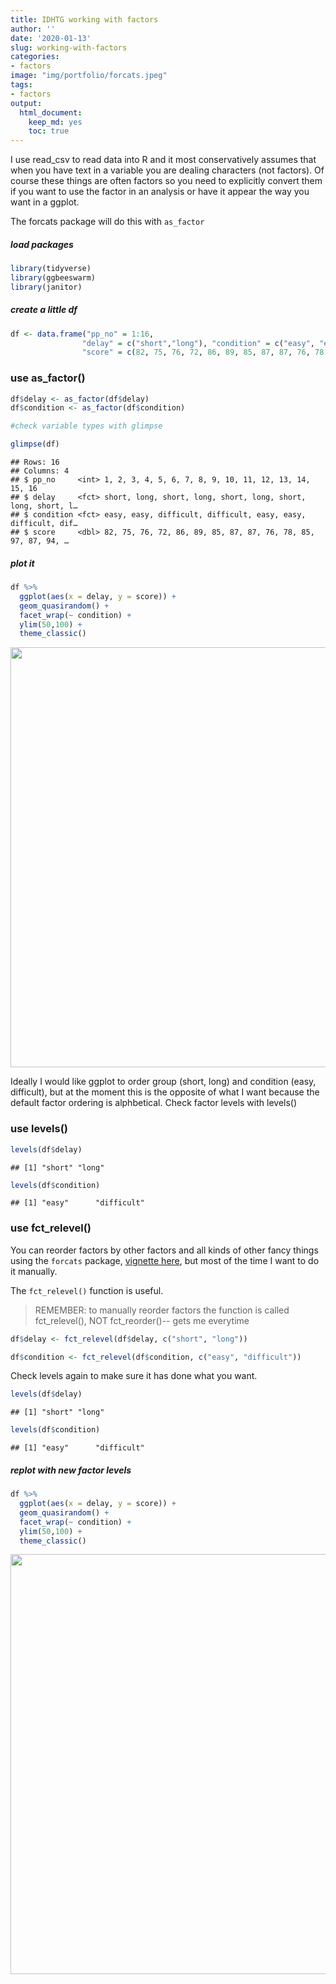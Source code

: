 ```yaml
---
title: IDHTG working with factors
author: ''
date: '2020-01-13'
slug: working-with-factors
categories: 
- factors
image: "img/portfolio/forcats.jpeg"
tags: 
- factors
output:
  html_document:
    keep_md: yes
    toc: true
---
```


I use read_csv to read data into R and it most conservatively assumes that when you have text in a variable you are dealing characters (not factors). Of course these things are often factors so you need to explicitly convert them if you want to use the factor in an analysis or have it appear the way you want in a ggplot. 

The forcats package will do this with `as_factor` 

##### load packages

```r
library(tidyverse)
library(ggbeeswarm)
library(janitor)
```

##### create a little df


```r
df <- data.frame("pp_no" = 1:16, 
                "delay" = c("short","long"), "condition" = c("easy", "easy", "difficult", "difficult"),
                "score" = c(82, 75, 76, 72, 86, 89, 85, 87, 87, 76, 78, 85, 97, 87, 94, 87))
```


### use as_factor() 

```r
df$delay <- as_factor(df$delay)
df$condition <- as_factor(df$condition)

#check variable types with glimpse

glimpse(df)
```

```
## Rows: 16
## Columns: 4
## $ pp_no     <int> 1, 2, 3, 4, 5, 6, 7, 8, 9, 10, 11, 12, 13, 14, 15, 16
## $ delay     <fct> short, long, short, long, short, long, short, long, short, l…
## $ condition <fct> easy, easy, difficult, difficult, easy, easy, difficult, dif…
## $ score     <dbl> 82, 75, 76, 72, 86, 89, 85, 87, 87, 76, 78, 85, 97, 87, 94, …
```

##### plot it


```r
df %>%
  ggplot(aes(x = delay, y = score)) +
  geom_quasirandom() +
  facet_wrap(~ condition) +
  ylim(50,100) +
  theme_classic()
```

<img src="{{< blogdown/postref >}}index_files/figure-html/unnamed-chunk-4-1.png" width="672" />

Ideally I would like ggplot to order group (short, long) and condition (easy, difficult), but at the moment this is the opposite of what I want because the default factor ordering is alphbetical. Check factor levels with levels()

### use levels() 


```r
levels(df$delay)
```

```
## [1] "short" "long"
```

```r
levels(df$condition)
```

```
## [1] "easy"      "difficult"
```

### use fct_relevel() 

You can reorder factors by other factors and all kinds of other fancy things using the `forcats` package, [vignette here](https://forcats.tidyverse.org/), but most of the time I want to do it manually. 

The `fct_relevel()` function is useful. 

> REMEMBER: to manually reorder factors the function is called fct_relevel(), NOT fct_reorder()-- gets me everytime


```r
df$delay <- fct_relevel(df$delay, c("short", "long")) 

df$condition <- fct_relevel(df$condition, c("easy", "difficult"))
```

Check levels again to make sure it has done what you want.


```r
levels(df$delay)
```

```
## [1] "short" "long"
```

```r
levels(df$condition)
```

```
## [1] "easy"      "difficult"
```

##### replot with new factor levels


```r
df %>%
  ggplot(aes(x = delay, y = score)) +
  geom_quasirandom() +
  facet_wrap(~ condition) +
  ylim(50,100) +
  theme_classic()
```

<img src="{{< blogdown/postref >}}index_files/figure-html/unnamed-chunk-10-1.png" width="672" />
